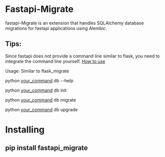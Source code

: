 Fastapi-Migrate
===============
fastapi-Migrate is an extension that handles SQLAlchemy database migrations for fastapi applications using Alembic. 

Tips:
-----
Since fastapi does not provide a command line similar to flask, you need to integrate the command line yourself. [How to use](./examples)

Usage:
Similar to flask_migrate

python [your_command](./examples/cli.py) db --help

python [your_command](./examples/cli.py) db init

python [your_command](./examples/cli.py) db migrate

python [your_command](./examples/cli.py) db upgrade


# Installing
## pip install fastapi_migrate
